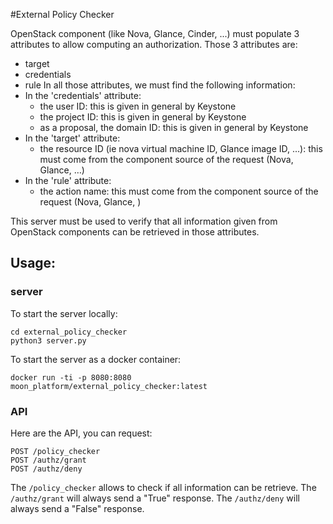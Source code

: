 #External Policy Checker

OpenStack component (like Nova, Glance, Cinder, ...) must populate 3 attributes to allow computing an authorization.
Those 3 attributes are:
- target
- credentials
- rule
In all those attributes, we must find the following information:
- In the 'credentials' attribute:
    - the user ID: this is given in general by Keystone
    - the project ID: this is given in general by Keystone
    - as a proposal, the domain ID: this is given in general by Keystone
- In the 'target' attribute:
    - the resource ID (ie nova virtual machine ID, Glance image ID, ...): this must come from the component source of the request (Nova, Glance, …)
- In the 'rule' attribute:
    - the action name: this must come from the component source of the request (Nova, Glance, )
    
This server must be used to verify that all information given from OpenStack components can be retrieved in those attributes.


## Usage:

### server

To start the server locally:
    
    cd external_policy_checker
    python3 server.py 

To start the server as a docker container:

    docker run -ti -p 8080:8080 moon_platform/external_policy_checker:latest

### API

Here are the API, you can request:
    
    POST /policy_checker 
    POST /authz/grant 
    POST /authz/deny

The `/policy_checker` allows to check if all information can be retrieve. 
The `/authz/grant` will always send a "True" response.
The `/authz/deny` will always send a "False" response.


